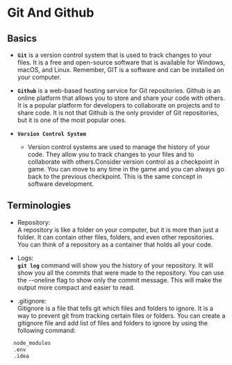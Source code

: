 
# Git And Github

 ## Basics 

- **`Git`** is a version control system that is used to track changes to your files. It is a free and open-source software that is available for Windows, macOS, and Linux. Remember, GIT is a software and can be installed on your computer.

- **`Github`** is a web-based hosting service for Git repositories. Github is an online platform that allows you to store and share your code with others. It is a popular platform for developers to collaborate on projects and to share code. It is not that Github is the only provider of Git repositories, but it is one of the most popular ones.

- **`Version Control System`**
  - Version control systems are used to manage the history of your code. They allow you to track changes to your files and to collaborate with others.Consider version control as a checkpoint in game. You can move to any time in the game and you can always go back to the previous checkpoint. This is the same concept in software development.

 ## Terminologies

  - Repository:  
    A repository is like a folder on your computer, but it is more than just a folder. It can contain other files, folders, and even other repositories. You can think of a repository as a container that holds all your code.

 - Logs:   
    **`git log`** command will show you the history of your repository. It will show you all the commits that were made to the repository. You can use the --oneline flag to show only the commit message. This will make the output more compact and easier to read.

- .gitignore:  
    Gitignore is a file that tells git which files and folders to ignore. It is a way to prevent git from tracking certain files or folders. You can create a gitignore file and add list of files and folders to ignore by using the following command:

```sh
  node_modules
  .env
  .idea

```




